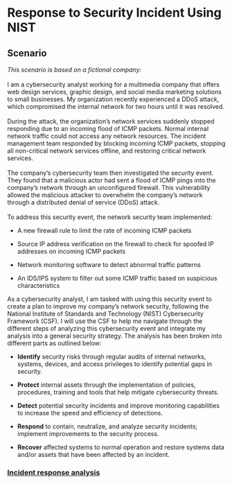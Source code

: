 <h1> Response to Security Incident Using NIST</h1>
<h2>Scenario</h2>
<I>This scenario is based on a fictional company:</I>
<br /><br />
I am a cybersecurity analyst working for a multimedia company that offers web design services, graphic design, and social media marketing solutions to small businesses. My organization recently experienced a DDoS attack, which compromised the internal network for two hours until it was resolved.
<br /><br />
During the attack, the organization’s network services suddenly stopped responding due to an incoming flood of ICMP packets. Normal internal network traffic could not access any network resources. The incident management team responded by blocking incoming ICMP packets, stopping all non-critical network services offline, and restoring critical network services. 
<br /><br />
The company’s cybersecurity team then investigated the security event. They found that a malicious actor had sent a flood of ICMP pings into the company’s network through an unconfigured firewall. This vulnerability allowed the malicious attacker to overwhelm the company’s network through a distributed denial of service (DDoS) attack. 
<br /><br />
To address this security event, the network security team implemented: 

- A new firewall rule to limit the rate of incoming ICMP packets

- Source IP address verification on the firewall to check for spoofed IP addresses on incoming ICMP packets

- Network monitoring software to detect abnormal traffic patterns

- An IDS/IPS system to filter out some ICMP traffic based on suspicious characteristics

As a cybersecurity analyst, I am tasked with using this security event to create a plan to improve my company’s network security, following the National Institute of Standards and Technology (NIST) Cybersecurity Framework (CSF). I will use the CSF to help me navigate through the different steps of analyzing this cybersecurity event and integrate my analysis into a general security strategy. The analysis has been broken into different parts as outlined below:

- <b>Identify</b> security risks through regular audits of internal networks, systems, devices, and access privileges to identify potential gaps in security. 

- <b>Protect</b> internal assets through the implementation of policies, procedures, training and tools that help mitigate cybersecurity threats. 

- <b>Detect</b> potential security incidents and improve monitoring capabilities to increase the speed and efficiency of detections. 

- <b>Respond</b> to contain, neutralize, and analyze security incidents; implement improvements to the security process. 

- <b>Recover</b> affected systems to normal operation and restore systems data and/or assets that have been affected by an incident. 

<h3><a href="https://github.com/TasneemSiddiqui/ResponseToSecurityIncidentUsingNIST/blob/main/IncidentReportAnalysis.md">Incident response analysis</a></h3>
